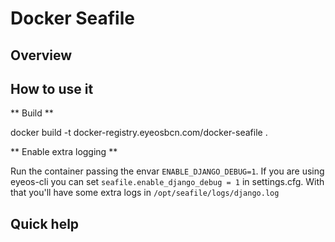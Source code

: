 Docker Seafile
==============

## Overview

## How to use it

** Build **

docker build -t docker-registry.eyeosbcn.com/docker-seafile .

** Enable extra logging **

Run the container passing the envar `ENABLE_DJANGO_DEBUG=1`. If you are using
eyeos-cli you can set `seafile.enable_django_debug = 1` in settings.cfg. With
that you'll have some extra logs in `/opt/seafile/logs/django.log`

## Quick help